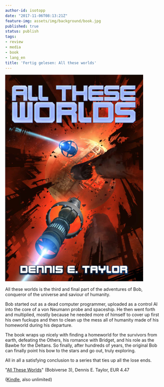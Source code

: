 ```yaml
---
author-id: isotopp
date: "2017-11-06T08:13:21Z"
feature-img: assets/img/background/book.jpg
published: true
status: publish
tags:
- review
- media
- book
- lang_en
title: 'Fertig gelesen: All these worlds'
---
```

[![](/uploads/2017/11/all-these-worlds.png)](https://www.amazon.de/These-Worlds-Bobiverse-Book-English-ebook/dp/B0736185ZL)

All these worlds is the third and final part of the adventures of Bob,
conqueror of the universe and saviour of humanity. 

Bob started out as a dead computer programmer, uploaded as a control AI into
the core of a von Neumann probe and spaceship. He then went forth and
multiplied, mostly because he needed more of himself to cover up first his
own fuckups and then to clean up the mess all of humanity made of his
homeworld during his departure.

The book wraps up nicely with finding a homeworld for the survivors from
earth, defeating the Others, his romance with Bridget, and his role as the
Bawbe for the Deltans. So finally, after hundreds of years, the original Bob
can finally point his bow to the stars and go out, truly exploring.

All in all a satisfying conclusion to a series that ties up all the lose
ends. 

"[All These Worlds](https://www.amazon.de/These-Worlds-Bobiverse-Book-English-ebook/dp/B0736185ZL)"
(Bobiverse 3), Dennis E. Taylor, EUR 4.47

([Kindle](https://www.amazon.de/These-Worlds-Bobiverse-Book-English-ebook/dp/B0736185ZL),
also unlimited)
